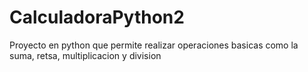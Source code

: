 # CalculadoraPython2
Proyecto en python que permite realizar operaciones basicas como la suma, retsa, multiplicacion y division
